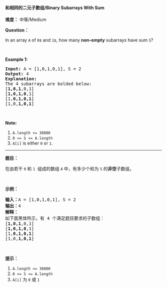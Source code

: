 #### 和相同的二元子数组/Binary Subarrays With Sum
**难度：** 中等/Medium

**Question：** 

<p>In an array <code>A</code> of <code>0</code>s and <code>1</code>s, how many <strong>non-empty</strong> subarrays have sum <code>S</code>?</p>

<p>&nbsp;</p>

<p><strong>Example 1:</strong></p>

<pre>
<strong>Input: </strong>A = <span id="example-input-1-1">[1,0,1,0,1]</span>, S = <span id="example-input-1-2">2</span>
<strong>Output: </strong><span id="example-output-1">4</span>
<strong>Explanation: </strong>
The 4 subarrays are bolded below:
[<strong>1,0,1</strong>,0,1]
[<strong>1,0,1,0</strong>,1]
[1,<strong>0,1,0,1</strong>]
[1,0,<strong>1,0,1</strong>]
</pre>

<p>&nbsp;</p>

<p><strong>Note:</strong></p>

<ol>
	<li><code>A.length &lt;= 30000</code></li>
	<li><code>0 &lt;= S &lt;= A.length</code></li>
	<li><code>A[i]</code>&nbsp;is either <code>0</code>&nbsp;or <code>1</code>.</li>
</ol>

------

**题目：** 
<p>在由若干&nbsp;<code>0</code>&nbsp;和&nbsp;<code>1</code>&nbsp; 组成的数组&nbsp;<code>A</code>&nbsp;中，有多少个和为 <code>S</code>&nbsp;的<strong>非空</strong>子数组。</p>

<p>&nbsp;</p>

<p><strong>示例：</strong></p>

<pre><strong>输入：</strong>A = [1,0,1,0,1], S = 2
<strong>输出：</strong>4
<strong>解释：</strong>
如下面黑体所示，有 4 个满足题目要求的子数组：
[<strong>1,0,1</strong>,0,1]
[<strong>1,0,1,0</strong>,1]
[1,<strong>0,1,0,1</strong>]
[1,0,<strong>1,0,1</strong>]
</pre>

<p>&nbsp;</p>

<p><strong>提示：</strong></p>

<ol>
	<li><code>A.length &lt;= 30000</code></li>
	<li><code>0 &lt;= S &lt;= A.length</code></li>
	<li><code>A[i]</code>&nbsp;为&nbsp;<code>0</code>&nbsp;或&nbsp;<code>1</code></li>
</ol>

